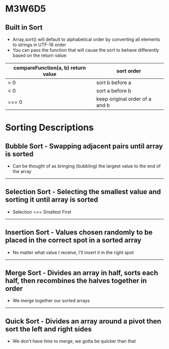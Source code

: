 # M3W6D5

## Built in Sort

- Array.sort() will default to alphabetical order by converting all elements to strings in UTF-16 order
- You can pass the function that will cause the sort to behave differently based on the return value:

| compareFunction(a, b) return value | sort order                     |
| ---------------------------------- | ------------------------------ |
| > 0                                | sort b before a                |
| < 0                                | sort a before b                |
| === 0                              | keep original order of a and b |

# Sorting Descriptions

## Bubble Sort - Swapping adjacent pairs until array is sorted

- Can be thought of as bringing (bubbling) the largest value to the end of the array

---

## Selection Sort - Selecting the smallest value and sorting it until array is sorted

- Selection === Smallest First

---

## Insertion Sort - Values chosen randomly to be placed in the correct spot in a sorted array

- No matter what value I receive, I'll insert it in the right spot

---

## Merge Sort - Divides an array in half, sorts each half, then recombines the halves together in order

- We merge together our sorted arrays

---

## Quick Sort - Divides an array around a pivot then sort the left and right sides

- We don't have time to merge, we gotta be quicker than that
